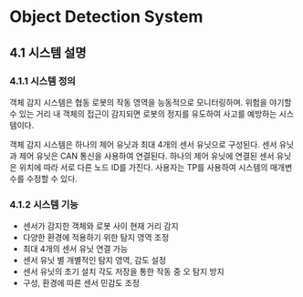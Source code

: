 ﻿# Object Detection System

## 4.1	시스템 설명

### 4.1.1	시스템 정의
객체 감지 시스템은 협동 로봇의 작동 영역을 능동적으로 모니터링하며. 위험을 야기할 수 있는 거리 내 객체의 접근이 감지되면 로봇의 정지를 유도하여 사고를 예방하는 시스템이다.

객체 감지 시스템은 하나의 제어 유닛과 최대 4개의 센서 유닛으로 구성된다. 센서 유닛과 제어 유닛은 CAN 통신을 사용하여 연결된다. 하나의 제어 유닛에 연결된 센서 유닛은 위치에 따라 서로 다른 노드 ID를 가진다. 사용자는 TP를 사용하여 시스템의 매개변수를 수정할 수 있다.

### 4.1.2	시스템 기능
-	센서가 감지한 객체와 로봇 사이 현재 거리 감지
-	다양한 환경에 적용하기 위한 탐지 영역 조정
-	최대 4개의 센서 유닛 연결 가능
-	센서 유닛 별 개별적인 탐지 영역, 감도 설정
-	센서 유닛의 초기 설치 각도 저장을 통한 작동 중 오 탐지 방지
-	구성, 환경에 따른 센서 민감도 조정

